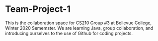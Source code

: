 # Team-Project-1

This is the collaboration space for CS210 Group #3 at Bellevue College, Winter 2020 Sememster. We are learning Java, group collaboration, and introducing ourselves to the use of Github for coding projects.
